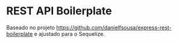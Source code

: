 # REST API Boilerplate
Baseado no projeto https://github.com/danielfsousa/express-rest-boilerplate e ajustado para o Sequelize.

